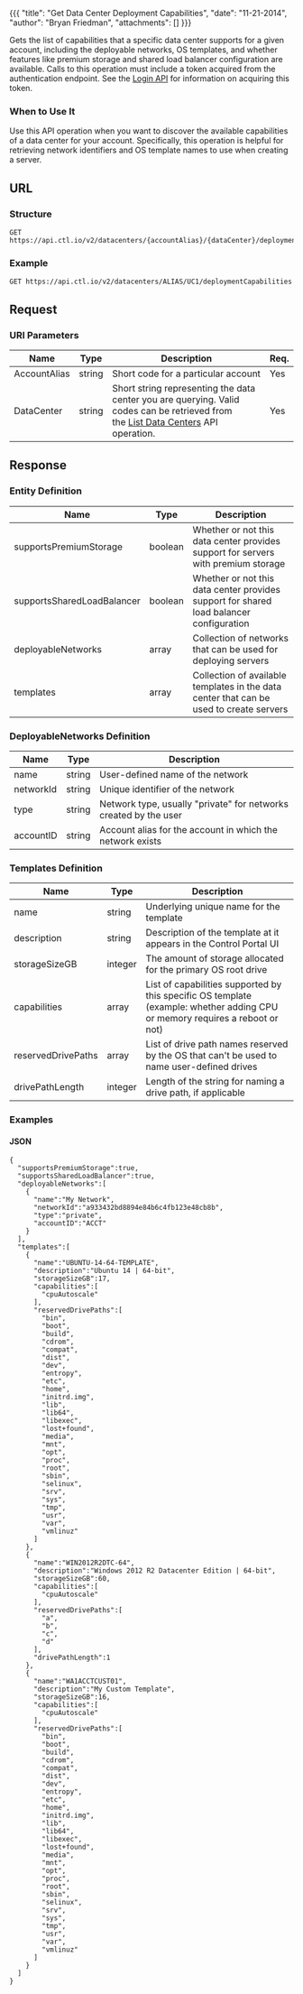 {{{
  "title": "Get Data Center Deployment Capabilities",
  "date": "11-21-2014",
  "author": "Bryan Friedman",
  "attachments": []
}}}

Gets the list of capabilities that a specific data center supports for a given account, including the deployable networks, OS templates, and whether features like premium storage and shared load balancer configuration are available. Calls to this operation must include a token acquired from the authentication endpoint. See the <a href="/api-docs/v2#authentication-login">Login API</a> for information on acquiring this token.

### When to Use It

Use this API operation when you want to discover the available capabilities of a data center for your account. Specifically, this operation is helpful for retrieving network identifiers and OS template names to use when creating a server.

## URL

### Structure

    GET https://api.ctl.io/v2/datacenters/{accountAlias}/{dataCenter}/deploymentCapabilities

### Example

    GET https://api.ctl.io/v2/datacenters/ALIAS/UC1/deploymentCapabilities

## Request

### URI Parameters

<table>
  <thead>
    <tr>
      <th>Name</th>
      <th>Type</th>
      <th>Description</th>
      <th>Req.</th>
    </tr>
  </thead>
  <tbody>
    <tr>
      <td>AccountAlias</td>
      <td>string</td>
      <td>Short code for a particular account</td>
      <td>Yes</td>
    </tr>
    <tr>
      <td>DataCenter</td>
      <td>string</td>
      <td>Short string representing the data center you are querying. Valid codes can be retrieved from the&nbsp;<a href="https://t3n.zendesk.com/entries/31303140-Get-Data-Center-List">List Data Centers</a> API operation.</td>
      <td>Yes</td>
    </tr>
  </tbody>
</table>

## Response

### Entity Definition

<table>
  <thead>
    <tr>
      <th>Name</th>
      <th>Type</th>
      <th>Description</th>
    </tr>
  </thead>
  <tbody>
    <tr>
      <td>supportsPremiumStorage</td>
      <td>boolean</td>
      <td>Whether or not this data center provides support for servers with premium storage</td>
    </tr>
    <tr>
      <td>supportsSharedLoadBalancer</td>
      <td>boolean</td>
      <td>Whether or not this data center provides support for shared load balancer configuration</td>
    </tr>
    <tr>
      <td>deployableNetworks</td>
      <td>array</td>
      <td>Collection of networks that can be used for deploying servers</td>
    </tr>
    <tr>
      <td>templates</td>
      <td>array</td>
      <td>Collection of available templates in the data center that can be used to create servers</td>
    </tr>
  </tbody>
</table>

### DeployableNetworks Definition

<table>
  <thead>
    <tr>
      <th>Name</th>
      <th>Type</th>
      <th>Description</th>
    </tr>
  </thead>
  <tbody>
    <tr>
      <td>name</td>
      <td>string</td>
      <td>User-defined name of the network</td>
    </tr>
    <tr>
      <td>networkId</td>
      <td>string</td>
      <td>Unique identifier of the network</td>
    </tr>
    <tr>
      <td>type</td>
      <td>string</td>
      <td>Network type, usually "private" for networks created by the user</td>
    </tr>
    <tr>
      <td>accountID</td>
      <td>string</td>
      <td>Account alias for the account in which the network exists</td>
    </tr>
  </tbody>
</table>

### Templates Definition

<table>
  <thead>
    <tr>
      <th>Name</th>
      <th>Type</th>
      <th>Description</th>
    </tr>
  </thead>
  <tbody>
    <tr>
      <td>name</td>
      <td>string</td>
      <td>Underlying unique name for the template</td>
    </tr>
    <tr>
      <td>description</td>
      <td>string</td>
      <td>Description of the template at it appears in the Control Portal UI</td>
    </tr>
    <tr>
      <td>storageSizeGB</td>
      <td>integer</td>
      <td>The amount of storage allocated for the primary OS root drive</td>
    </tr>
    <tr>
      <td>capabilities</td>
      <td>array</td>
      <td>List of capabilities supported by this specific OS template (example: whether adding CPU or memory requires a reboot or not)</td>
    </tr>
    <tr>
      <td>reservedDrivePaths</td>
      <td>array</td>
      <td>List of drive path names reserved by the OS that can't be used to name user-defined drives</td>
    </tr>
    <tr>
      <td>drivePathLength</td>
      <td>integer</td>
      <td>Length of the string for naming a drive path, if applicable</td>
    </tr>
  </tbody>
</table>

### Examples

#### JSON

    {
      "supportsPremiumStorage":true,
      "supportsSharedLoadBalancer":true,
      "deployableNetworks":[
        {
          "name":"My Network",
          "networkId":"a933432bd8894e84b6c4fb123e48cb8b",
          "type":"private",
          "accountID":"ACCT"
        }
      ],
      "templates":[
        {
          "name":"UBUNTU-14-64-TEMPLATE",
          "description":"Ubuntu 14 | 64-bit",
          "storageSizeGB":17,
          "capabilities":[
            "cpuAutoscale"
          ],
          "reservedDrivePaths":[
            "bin",
            "boot",
            "build",
            "cdrom",
            "compat",
            "dist",
            "dev",
            "entropy",
            "etc",
            "home",
            "initrd.img",
            "lib",
            "lib64",
            "libexec",
            "lost+found",
            "media",
            "mnt",
            "opt",
            "proc",
            "root",
            "sbin",
            "selinux",
            "srv",
            "sys",
            "tmp",
            "usr",
            "var",
            "vmlinuz"
          ]
        },
        {
          "name":"WIN2012R2DTC-64",
          "description":"Windows 2012 R2 Datacenter Edition | 64-bit",
          "storageSizeGB":60,
          "capabilities":[
            "cpuAutoscale"
          ],
          "reservedDrivePaths":[
            "a",
            "b",
            "c",
            "d"
          ],
          "drivePathLength":1
        },
        {
          "name":"WA1ACCTCUST01",
          "description":"My Custom Template",
          "storageSizeGB":16,
          "capabilities":[
            "cpuAutoscale"
          ],
          "reservedDrivePaths":[
            "bin",
            "boot",
            "build",
            "cdrom",
            "compat",
            "dist",
            "dev",
            "entropy",
            "etc",
            "home",
            "initrd.img",
            "lib",
            "lib64",
            "libexec",
            "lost+found",
            "media",
            "mnt",
            "opt",
            "proc",
            "root",
            "sbin",
            "selinux",
            "srv",
            "sys",
            "tmp",
            "usr",
            "var",
            "vmlinuz"
          ]
        }
      ]
    }
